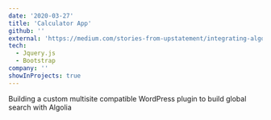 ```yaml
---
date: '2020-03-27'
title: 'Calculator App'
github: ''
external: 'https://medium.com/stories-from-upstatement/integrating-algolia-search-with-wordpress-multisite-e2dea3ed449c'
tech:
  - Jquery.js
  - Bootstrap
company: ''
showInProjects: true
---
```


Building a custom multisite compatible WordPress plugin to build global search with Algolia
